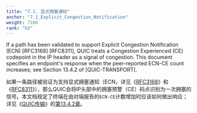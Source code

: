 ```yaml
---
title: "7.1. 显式拥塞通知"
anchor: "7.1_Explicit_Congestion_Notification"
weight: 7100
rank: "h2"
---
```


If a path has been validated to support Explicit Congestion Notification (ECN) [RFC3168] [RFC8311], QUIC treats a Congestion Experienced (CE) codepoint in the IP header as a signal of congestion. This document specifies an endpoint's response when the peer-reported ECN-CE count increases; see Section 13.4.2 of [QUIC-TRANSPORT].

如果一条路径被验证为支持显式拥塞通知（ECN，详见《[RFC3168]()》和《[RFC8311]()》），那么QUIC会将IP头部中的拥塞预警（CE）码点识别为一次拥塞的信号。本文档规定了终端在由对端报告的`ECN-CE`计数增加时应该如何做出响应；详见《[QUIC传输]()》的[第13.4.2章]()。
